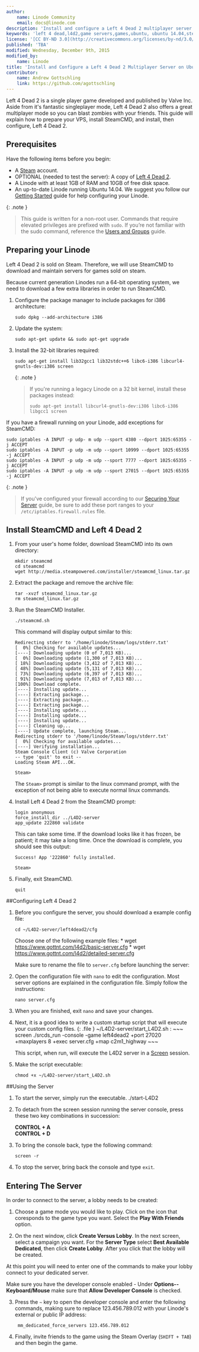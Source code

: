 ```yaml
---
author:
    name: Linode Community
    email: docs@linode.com
description: 'Install and configure a Left 4 Dead 2 multiplayer server on Ubuntu 14.04.'
keywords: 'left 4 dead,l4d2,game servers,games,ubuntu, ubuntu 14.04,steam'
license: '[CC BY-ND 3.0](http://creativecommons.org/licenses/by-nd/3.0/us/)'
published: 'TBA'
modified: Wednesday, December 9th, 2015
modified_by:
    name: Linode
title: 'Install and Configure a Left 4 Dead 2 Multiplayer Server on Ubuntu 14.04'
contributor:
    name: Andrew Gottschling
    link: https://github.com/agottschling
---
```

Left 4 Dead 2 is a single player game developed and published by Valve Inc. Aside from it's fantastic singleplayer mode, Left 4 Dead 2 also offers a great multiplayer mode so you can blast zombies with your friends. This guide will explain how to prepare your VPS, install SteamCMD, and install, then configure, Left 4 Dead 2.

## Prerequisites

Have the following items before you begin:

- A [Steam](http://store.steampowered.com) account.
- OPTIONAL (needed to test the server): A copy of [Left 4 Dead 2](http://store.steampowered.com/app/550/).
- A Linode with at least 1GB of RAM and 10GB of free disk space.
- An up-to-date Linode running Ubuntu 14.04. We suggest you follow our [Getting Started](/docs/getting-started) guide for help configuring your Linode.

{: .note }
>This guide is written for a non-root user. Commands that require elevated privileges are prefixed with `sudo`. If you’re not familiar with the sudo command, reference the [Users and Groups](/docs/tools-reference/linux-users-and-groups) guide.

## Preparing your Linode

Left 4 Dead 2 is sold on Steam. Therefore, we will use SteamCMD to download and maintain servers for games sold on steam.

Because current generation Linodes run a 64-bit operating system, we need to download a few extra libraries in order to run SteamCMD.

1.  Configure the package manager to include packages for i386 architecture:

        sudo dpkg --add-architecture i386

2.  Update the system:

        sudo apt-get update && sudo apt-get upgrade

3.  Install the 32-bit libraries required:

        sudo apt-get install lib32gcc1 lib32stdc++6 libc6-i386 libcurl4-gnutls-dev:i386 screen

    {: .note }
    > If you're running a legacy Linode on a 32 bit kernel, install these packages instead:
    >
    >     sudo apt-get install libcurl4-gnutls-dev:i386 libc6-i386 libgcc1 screen

If you have a firewall running on your Linode, add exceptions for SteamCMD:

    sudo iptables -A INPUT -p udp- m udp --sport 4380 --dport 1025:65355 -j ACCEPT
    sudo iptables -A INPUT -p udp -m udp --sport 10999 --dport 1025:65355 -j ACCEPT
    sudo iptables -A INPUT -p udp -m udp --sport 7777 --dport 1025:65355 -j ACCEPT
	sudo iptables -A INPUT -p udp -m udp --sport 27015 --dport 1025:65355 -j ACCEPT

{: .note }
> If you've configured your firewall according to our [Securing Your Server](/docs/security/securing-your-server) guide, be sure to add these port ranges to your `/etc/iptables.firewall.rules` file.

## Install SteamCMD and Left 4 Dead 2

1.  From your user's home folder, download SteamCMD into its own directory:

        mkdir steamcmd
        cd steamcmd
        wget http://media.steampowered.com/installer/steamcmd_linux.tar.gz

3.  Extract the package and remove the archive file:

        tar -xvzf steamcmd_linux.tar.gz
        rm steamcmd_linux.tar.gz

4.  Run the SteamCMD Installer.

        ./steamcmd.sh

    This command will display output similar to this:

        Redirecting stderr to '/home/linode/Steam/logs/stderr.txt'
        [  0%] Checking for available updates...
        [----] Downloading update (0 of 7,013 KB)...
        [  0%] Downloading update (1,300 of 7,013 KB)...
        [ 18%] Downloading update (3,412 of 7,013 KB)...
        [ 48%] Downloading update (5,131 of 7,013 KB)...
        [ 73%] Downloading update (6,397 of 7,013 KB)...
        [ 91%] Downloading update (7,013 of 7,013 KB)...
        [100%] Download complete.
        [----] Installing update...
        [----] Extracting package...
        [----] Extracting package...
        [----] Extracting package...
        [----] Installing update...
        [----] Installing update...
        [----] Installing update...
        [----] Cleaning up...
        [----] Update complete, launching Steam...
        Redirecting stderr to '/home/linode/Steam/logs/stderr.txt'
        [  0%] Checking for available updates...
        [----] Verifying installation...
        Steam Console Client (c) Valve Corporation
        -- type 'quit' to exit --
        Loading Steam API...OK.

        Steam>

    The `Steam>` prompt is similar to the linux command prompt, with the exception of not being able to execute normal linux commands. 

4.  Install Left 4 Dead 2 from the SteamCMD prompt:

        login anonymous
        force_install_dir ../L4D2-server
        app_update 222860 validate

    This can take some time. If the download looks like it has frozen, be patient; it may take a long time. Once the download is complete, you should see this output:

        Success! App '222860' fully installed.

        Steam>

5.  Finally, exit SteamCMD.

        quit

##Configuring Left 4 Dead 2

1.  Before you configure the server, you should download a example config file:

        cd ~/L4D2-server/left4dead2/cfg
		
	Choose one of the following example files:
	    * wget https://www.gottnt.com/l4d2/basic-server.cfg
	    * wget https://www.gottnt.com/l4d2/detailed-server.cfg
		
    Make sure to rename the file to `server.cfg` before launching the server:
	
2.  Open the configuration file with `nano` to edit the configuration. Most server options are explained in the configuration file. Simply follow the instructions:

        nano server.cfg

3.  When you are finished, exit `nano` and save your changes.

4.  Next, it is a good idea to write a custom startup script that will execute your custom config files. 
    {: .file }
    ~/L4D2-server/start_L4D2.sh
    :   ~~~
        screen ./srcds_run -console -game left4dead2 +port 27020 +maxplayers 8 +exec server.cfg +map c2m1_highway
        ~~~

	This script, when run, will execute the L4D2 server in a [Screen](/docs/networking/ssh/using-gnu-screen-to-manage-persistent-terminal-sessions) session.
	
5.  Make the script executable:

        chmod +x ~/L4D2-server/start_L4D2.sh

##Using the Server

1.  To start the server, simply run the executable. 
        ./start-L4D2
        
2.  To detach from the screen session running the server console, press these two key combinations in succession:

    **CONTROL + A**<br>
    **CONTROL + D**

3.  To bring the console back, type the following command:

        screen -r

4.  To stop the server, bring back the console and type `exit`.

## Entering The Server
In order to connect to the server, a lobby needs to be created:
1.  Choose a game mode you would like to play. Click on the icon that coresponds to the game type you want. Select the **Play With Friends** option.

2.  On the next window, click **Create Versus Lobby**. In the next screen, select a campaign you want. For the **Server Type** select **Best Available Dedicated**, then click **Create Lobby**. After you click that the lobby will be created. 

At this point you will need to enter one of the commands to make your lobby connect to your dedicated server.

Make sure you have the developer console enabled - Under **Options--Keyboard/Mouse** make sure that **Allow Developer Console** is checked.

3. Press the `~` key to open the developer console and enter the following commands, making sure to replace 123.456.789.012 with your Linode's external or public IP address:
        
		mm_dedicated_force_servers 123.456.789.012
	
4. Finally, invite friends to the game using the Steam Overlay (`SHIFT + TAB`) and then begin the game. 

